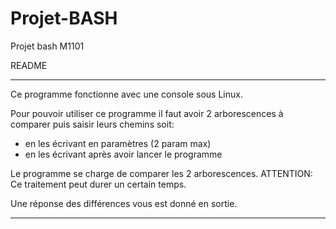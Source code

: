 # Projet-BASH
 Projet bash  M1101 

README

---------------------------------------------------------

Ce programme fonctionne avec une console sous Linux.

Pour pouvoir utiliser ce programme il faut avoir 2 arborescences à comparer puis saisir leurs chemins soit: 
- en les écrivant en paramètres (2 param max)
- en les écrivant après avoir lancer le programme

Le programme se charge de comparer les 2 arborescences.
ATTENTION: Ce traitement peut durer un certain temps.

Une réponse des différences vous est donné en sortie.

--------------------------------------------------------
